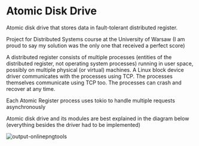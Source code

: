 # Atomic Disk Drive

Atomic disk drive that stores data in fault-tolerant distributed register.

Project for Distributed Systems course at the University of Warsaw (I am proud to say my solution was the only one that received a perfect score) 

A distributed register consists of multiple processes (entities of the distributed register, not operating system processes) running in user space, possibly on multiple physical (or virtual) machines. 
A Linux block device driver communicates with the processes using TCP. The processes themselves communicate using TCP too. The processes can crash and recover at any time.

Each Atomic Register process uses tokio to handle multiple requests asynchronously 

Atomic disk drive and its modules are best explained in the diagram below (everything besides the driver had to be implemented)

![output-onlinepngtools](https://user-images.githubusercontent.com/34310650/217945330-1dcb27d2-9b1f-44fa-8317-24b6c7c9a7b3.png)
